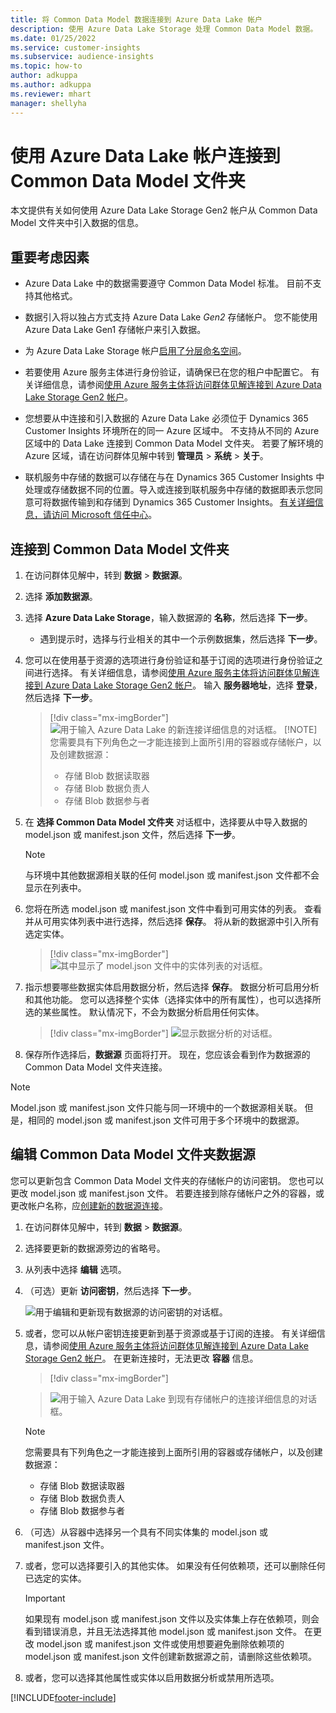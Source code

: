 ```yaml
---
title: 将 Common Data Model 数据连接到 Azure Data Lake 帐户
description: 使用 Azure Data Lake Storage 处理 Common Data Model 数据。
ms.date: 01/25/2022
ms.service: customer-insights
ms.subservice: audience-insights
ms.topic: how-to
author: adkuppa
ms.author: adkuppa
ms.reviewer: mhart
manager: shellyha
---
```


# <a name="connect-to-a-common-data-model-folder-using-an-azure-data-lake-account"></a>使用 Azure Data Lake 帐户连接到 Common Data Model 文件夹

本文提供有关如何使用 Azure Data Lake Storage Gen2 帐户从 Common Data Model 文件夹中引入数据的信息。

## <a name="important-considerations"></a>重要考虑因素

- Azure Data Lake 中的数据需要遵守 Common Data Model 标准。 目前不支持其他格式。

- 数据引入将以独占方式支持 Azure Data Lake *Gen2* 存储帐户。 您不能使用 Azure Data Lake Gen1 存储帐户来引入数据。

- 为 Azure Data Lake Storage 帐户[启用了分层命名空间](/azure/storage/blobs/data-lake-storage-namespace)。

- 若要使用 Azure 服务主体进行身份验证，请确保已在您的租户中配置它。 有关详细信息，请参阅[使用 Azure 服务主体将访问群体见解连接到 Azure Data Lake Storage Gen2 帐户](connect-service-principal.md)。

- 您想要从中连接和引入数据的 Azure Data Lake 必须位于 Dynamics 365 Customer Insights 环境所在的同一 Azure 区域中。 不支持从不同的 Azure 区域中的 Data Lake 连接到 Common Data Model 文件夹。 若要了解环境的 Azure 区域，请在访问群体见解中转到 **管理员** > **系统** > **关于**。

- 联机服务中存储的数据可以存储在与在 Dynamics 365 Customer Insights 中处理或存储数据不同的位置。导入或连接到联机服务中存储的数据即表示您同意可将数据传输到和存储到 Dynamics 365 Customer Insights。 [有关详细信息，请访问 Microsoft 信任中心](https://www.microsoft.com/trust-center)。

## <a name="connect-to-a-common-data-model-folder"></a>连接到 Common Data Model 文件夹

1. 在访问群体见解中，转到 **数据** > **数据源**。

1. 选择 **添加数据源**。

1. 选择 **Azure Data Lake Storage**，输入数据源的 **名称**，然后选择 **下一步**。

   - 遇到提示时，选择与行业相关的其中一个示例数据集，然后选择 **下一步**。 

1. 您可以在使用基于资源的选项进行身份验证和基于订阅的选项进行身份验证之间进行选择。 有关详细信息，请参阅[使用 Azure 服务主体将访问群体见解连接到 Azure Data Lake Storage Gen2 帐户](connect-service-principal.md)。 输入 **服务器地址**，选择 **登录**，然后选择 **下一步**。
   > [!div class="mx-imgBorder"]
   > ![用于输入 Azure Data Lake 的新连接详细信息的对话框。](media/enter-new-storage-details.png)
   > [!NOTE]
   > 您需要具有下列角色之一才能连接到上面所引用的容器或存储帐户，以及创建数据源：
   >  - 存储 Blob 数据读取器
   >  - 存储 Blob 数据负责人
   >  - 存储 Blob 数据参与者

1. 在 **选择 Common Data Model 文件夹** 对话框中，选择要从中导入数据的 model.json 或 manifest.json 文件，然后选择 **下一步**。
   > [!NOTE]
   > 与环境中其他数据源相关联的任何 model.json 或 manifest.json 文件都不会显示在列表中。

1. 您将在所选 model.json 或 manifest.json 文件中看到可用实体的列表。 查看并从可用实体列表中进行选择，然后选择 **保存**。 将从新的数据源中引入所有选定实体。
   > [!div class="mx-imgBorder"]
   > ![其中显示了 model.json 文件中的实体列表的对话框。](media/review-entities.png)

8. 指示想要哪些数据实体启用数据分析，然后选择 **保存**。 数据分析可启用分析和其他功能。 您可以选择整个实体（选择实体中的所有属性），也可以选择所选的某些属性。 默认情况下，不会为数据分析启用任何实体。
   > [!div class="mx-imgBorder"]
   > ![显示数据分析的对话框。](media/dataprofiling-entities.png)

9. 保存所作选择后，**数据源** 页面将打开。 现在，您应该会看到作为数据源的 Common Data Model 文件夹连接。

> [!NOTE]
> Model.json 或 manifest.json 文件只能与同一环境中的一个数据源相关联。 但是，相同的 model.json 或 manifest.json 文件可用于多个环境中的数据源。

## <a name="edit-a-common-data-model-folder-data-source"></a>编辑 Common Data Model 文件夹数据源

您可以更新包含 Common Data Model 文件夹的存储帐户的访问密钥。 您也可以更改 model.json 或 manifest.json 文件。 若要连接到除存储帐户之外的容器，或更改帐户名称，应[创建新的数据源连接](#connect-to-a-common-data-model-folder)。

1. 在访问群体见解中，转到 **数据** > **数据源**。

2. 选择要更新的数据源旁边的省略号。

3. 从列表中选择 **编辑** 选项。

4. （可选）更新 **访问密钥**，然后选择 **下一步**。

   ![用于编辑和更新现有数据源的访问密钥的对话框。](media/edit-access-key.png)

5. 或者，您可以从帐户密钥连接更新到基于资源或基于订阅的连接。 有关详细信息，请参阅[使用 Azure 服务主体将访问群体见解连接到 Azure Data Lake Storage Gen2 帐户](connect-service-principal.md)。 在更新连接时，无法更改 **容器** 信息。
   > [!div class="mx-imgBorder"]

   > ![用于输入 Azure Data Lake 到现有存储帐户的连接详细信息的对话框。](media/enter-existing-storage-details.png)

   > [!NOTE]
   > 您需要具有下列角色之一才能连接到上面所引用的容器或存储帐户，以及创建数据源：
   >  - 存储 Blob 数据读取器
   >  - 存储 Blob 数据负责人
   >  - 存储 Blob 数据参与者


6. （可选）从容器中选择另一个具有不同实体集的 model.json 或 manifest.json 文件。

7. 或者，您可以选择要引入的其他实体。 如果没有任何依赖项，还可以删除任何已选定的实体。

   > [!IMPORTANT]
   > 如果现有 model.json 或 manifest.json 文件以及实体集上存在依赖项，则会看到错误消息，并且无法选择其他 model.json 或 manifest.json 文件。 在更改 model.json 或 manifest.json 文件或使用想要避免删除依赖项的 model.json 或 manifest.json 文件创建新数据源之前，请删除这些依赖项。

8. 或者，您可以选择其他属性或实体以启用数据分析或禁用所选项。   


[!INCLUDE[footer-include](../includes/footer-banner.md)]
